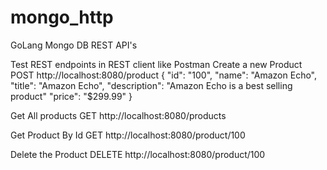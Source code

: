 # mongo_http
GoLang Mongo DB REST API's

Test REST endpoints in REST client like Postman
Create a new Product
POST http://localhost:8080/product
{
    "id":    "100",
    "name":   "Amazon Echo",
    "title":  "Amazon Echo",
    "description":   "Amazon Echo is a best selling product"
    "price": "$299.99"
}

Get All products
GET http://localhost:8080/products

Get Product By Id
GET http://localhost:8080/product/100

Delete the Product
DELETE http://localhost:8080/product/100
